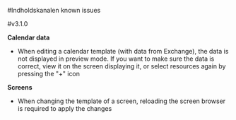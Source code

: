 #Indholdskanalen known issues


#v3.1.0

__Calendar data__
* When editing a calendar template (with data from Exchange), the data is not displayed in preview mode. If you want to
make sure the data is correct, view it on the screen displaying it, or select resources again by pressing the "+" icon

__Screens__
* When changing the template of a screen, reloading the screen browser is required to apply the changes